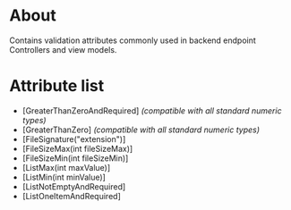 # About

Contains validation attributes commonly used in backend endpoint Controllers and view models.

# Attribute list

- [GreaterThanZeroAndRequired] *(compatible with all standard numeric types)*
- [GreaterThanZero] *(compatible with all standard numeric types)*
- [FileSignature("extension")]
- [FileSizeMax(int fileSizeMax)]
- [FileSizeMin(int fileSizeMin)]
- [ListMax(int maxValue)]
- [ListMin(int minValue)]
- [ListNotEmptyAndRequired]
- [ListOneItemAndRequired]
